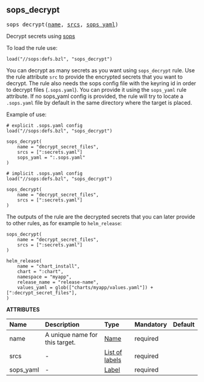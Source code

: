 <!-- Generated with Stardoc: http://skydoc.bazel.build -->



<a id="sops_decrypt"></a>

## sops_decrypt

<pre>
sops_decrypt(<a href="#sops_decrypt-name">name</a>, <a href="#sops_decrypt-srcs">srcs</a>, <a href="#sops_decrypt-sops_yaml">sops_yaml</a>)
</pre>

Decrypt secrets using [sops](https://github.com/mozilla/sops)

To load the rule use:
```starlark
load("//sops:defs.bzl", "sops_decrypt")
```

You can decrypt as many secrets as you want using `sops_decrypt` rule. Use the rule attribute `src` to provide the encrypted secrets that you want to decrypt.
The rule also needs the sops config file with the keyring id in order to decrypt files (`.sops.yaml`). You can provide it using the `sops_yaml` rule attribute.
If no sops_yaml config is provided, the rule will try to locate a `.sops.yaml` file by default in the same directory where the target is placed.

Example of use:
```starlark
# explicit .sops.yaml config
load("//sops:defs.bzl", "sops_decrypt")

sops_decrypt(
    name = "decrypt_secret_files",
    srcs = [":secrets.yaml"]
    sops_yaml = ":.sops.yaml"
)
```

```starlark
# implicit .sops.yaml config
load("//sops:defs.bzl", "sops_decrypt")

sops_decrypt(
    name = "decrypt_secret_files",
    srcs = [":secrets.yaml"]
)
```

The outputs of the rule are the decrypted secrets that you can later provide to other rules, as for example to `helm_release`:

```starlark
sops_decrypt(
    name = "decrypt_secret_files",
    srcs = [":secrets.yaml"]
)

helm_release(
    name = "chart_install",
    chart = ":chart",
    namespace = "myapp",
    release_name = "release-name",
    values_yaml = glob(["charts/myapp/values.yaml"]) + [":decrypt_secret_files"],
)
```

**ATTRIBUTES**


| Name  | Description | Type | Mandatory | Default |
| :------------- | :------------- | :------------- | :------------- | :------------- |
| <a id="sops_decrypt-name"></a>name |  A unique name for this target.   | <a href="https://bazel.build/concepts/labels#target-names">Name</a> | required |  |
| <a id="sops_decrypt-srcs"></a>srcs |  -   | <a href="https://bazel.build/concepts/labels">List of labels</a> | required |  |
| <a id="sops_decrypt-sops_yaml"></a>sops_yaml |  -   | <a href="https://bazel.build/concepts/labels">Label</a> | required |  |


